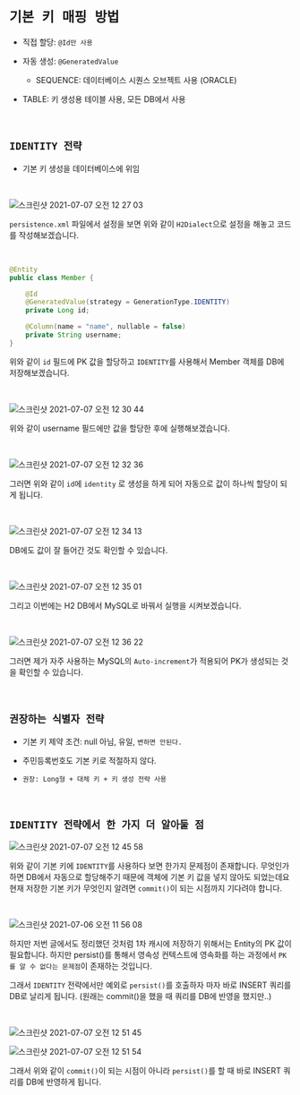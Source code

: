 # `기본 키 매핑 방법`

- 직접 할당: `@Id만 사용`

- 자동 생성: `@GeneratedValue`
    - SEQUENCE: 데이터베이스 시퀀스 오브젝트 사용 (ORACLE)
    
- TABLE: 키 생성용 테이블 사용, 모든 DB에서 사용

<br>

## `IDENTITY 전략`

- 기본 키 생성을 데이터베이스에 위임

<br>

![스크린샷 2021-07-07 오전 12 27 03](https://user-images.githubusercontent.com/45676906/124627054-30dceb80-deba-11eb-9b81-5284ae63ecd3.png)

`persistence.xml` 파일에서 설정을 보면 위와 같이 `H2Dialect`으로 설정을 해놓고 코드를 작성해보겠습니다. 

<br>

```java
@Entity
public class Member {

    @Id
    @GeneratedValue(strategy = GenerationType.IDENTITY)
    private Long id;

    @Column(name = "name", nullable = false)
    private String username;
}
```

위와 같이 `id` 필드에 PK 값을 할당하고 `IDENTITY`를 사용해서 Member 객체를 DB에 저장해보겠습니다. 

<br>

![스크린샷 2021-07-07 오전 12 30 44](https://user-images.githubusercontent.com/45676906/124627699-bcef1300-deba-11eb-8591-79e6eaeb96a1.png)

위와 같이 username 필드에만 값을 할당한 후에 실행해보겠습니다. 

<br>

![스크린샷 2021-07-07 오전 12 32 36](https://user-images.githubusercontent.com/45676906/124627936-edcf4800-deba-11eb-974b-47b8d9c4ecce.png)

그러면 위와 같이 `id`에 `identity` 로 생성을 하게 되어 자동으로 값이 하나씩 할당이 되게 됩니다. 

<br>

![스크린샷 2021-07-07 오전 12 34 13](https://user-images.githubusercontent.com/45676906/124628049-10616100-debb-11eb-9c6a-6b8f173ec8bd.png)

DB에도 값이 잘 들어간 것도 확인할 수 있습니다. 

<br>

![스크린샷 2021-07-07 오전 12 35 01](https://user-images.githubusercontent.com/45676906/124628235-3be44b80-debb-11eb-891c-793255d3c1cd.png)

그리고 이번에는 H2 DB에서 MySQL로 바꿔서 실행을 시켜보겠습니다. 

<br>

![스크린샷 2021-07-07 오전 12 36 22](https://user-images.githubusercontent.com/45676906/124628446-6fbf7100-debb-11eb-8040-840a988d2f5f.png)

그러면 제가 자주 사용하는 MySQL의 `Auto-increment`가 적용되어 PK가 생성되는 것을 확인할 수 있습니다. 

<br>

## `권장하는 식별자 전략`

- 기본 키 제약 조건: null 아님, 유일, `변하면 안된다.`

- 주민등록번호도 기본 키로 적절하지 않다.

- `권장: Long형 + 대체 키 + 키 생성 전략 사용`

<br>

## `IDENTITY 전략에서 한 가지 더 알아둘 점`

![스크린샷 2021-07-07 오전 12 45 58](https://user-images.githubusercontent.com/45676906/124629883-d729f080-debc-11eb-95fb-6ad83bd018ae.png)

위와 같이 기본 키에 `IDENTITY`를 사용하다 보면 한가지 문제점이 존재합니다. 무엇인가 하면 DB에서 자동으로 할당해주기 때문에 객체에 기본 키 값을 넣지 않아도 되었는데요 
현재 저장한 기본 키가 무엇인지 알려면 `commit()`이 되는 시점까지 기다려야 합니다. 

<br>

![스크린샷 2021-07-06 오전 11 56 08](https://user-images.githubusercontent.com/45676906/124535507-2d614a00-de51-11eb-8bad-28a88f095931.png)

하지만 저번 글에서도 정리했던 것처럼 1차 캐시에 저장하기 위해서는 Entity의 PK 값이 필요합니다. 하지만 persist()를 통해서 영속성 컨텍스트에 영속화를 하는 과정에서 `PK를 알 수 없다는 문제점`이 존재하는 것입니다. 

그래서 `IDENTITY` 전략에서만 예외로 `persist()`를 호출하자 마자 바로 INSERT 쿼리를 DB로 날리게 됩니다. (원래는 commit()을 했을 때 쿼리를 DB에 반영을 했지만..)

<br>

![스크린샷 2021-07-07 오전 12 51 45](https://user-images.githubusercontent.com/45676906/124630551-823aaa00-debd-11eb-8ad9-baa6e4c65862.png)

![스크린샷 2021-07-07 오전 12 51 54](https://user-images.githubusercontent.com/45676906/124630569-86ff5e00-debd-11eb-831d-4ab19365131c.png)

그래서 위와 같이 `commit()`이 되는 시점이 아니라 `persist()`를 할 때 바로 INSERT 쿼리를 DB에 반영하게 됩니다. 
